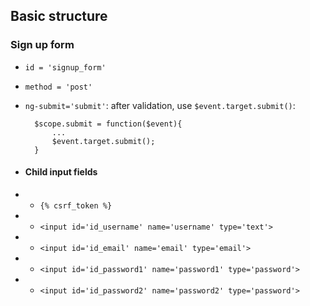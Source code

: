 ## Basic structure

### Sign up form
- `id = 'signup_form'`
- `method = 'post'`
- `ng-submit='submit'`: after validation, use `$event.target.submit()`:

        $scope.submit = function($event){
            ...
            $event.target.submit();
        }
- #### Child input fields
- - `{% csrf_token %}`
- - `<input id='id_username' name='username' type='text'>`
- - `<input id='id_email' name='email' type='email'>`
- - `<input id='id_password1' name='password1' type='password'>`
- - `<input id='id_password2' name='password2' type='password'>`